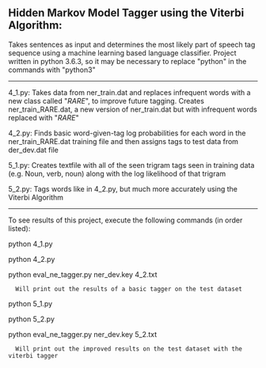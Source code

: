 Hidden Markov Model Tagger using the Viterbi Algorithm:
------------------------------------------------------

Takes sentences as input and determines the most likely part of speech tag sequence using a machine learning based language classifier. Project written in python 3.6.3, so it may be necessary to replace "python" in the commands with "python3"

------------------------------

4_1.py: Takes data from ner_train.dat and replaces infrequent words with a new class called "_RARE_", to improve future tagging. Creates ner_train_RARE.dat, a new version of ner_train.dat but with infrequent words replaced with "_RARE_"

4_2.py: Finds basic word-given-tag log probabilities for each word in the ner_train_RARE.dat training file and then assigns tags to test data from der_dev.dat file

5_1.py: Creates textfile with all of the seen trigram tags seen in training data (e.g. Noun, verb, noun) along with the log likelihood of that trigram

5_2.py: Tags words like in 4_2.py, but much more accurately using the Viterbi Algorithm

-----------------------------

To see results of this project, execute the following commands (in order listed):

python 4_1.py

python 4_2.py

python eval_ne_tagger.py ner_dev.key 4_2.txt
      
      Will print out the results of a basic tagger on the test dataset
      
python 5_1.py

python 5_2.py

python eval_ne_tagger.py ner_dev.key 5_2.txt
      
      Will print out the improved results on the test dataset with the viterbi tagger


